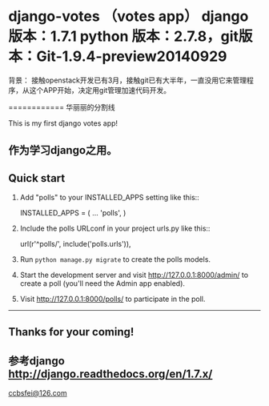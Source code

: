 django-votes   （votes app）
django版本：1.7.1  python 版本：2.7.8，git版本：Git-1.9.4-preview20140929
============

背景：
接触openstack开发已有3月，接触git已有大半年，一直没用它来管理程序，从这个APP开始，决定用git管理加速代码开发。

============  华丽丽的分割线


This is my first django votes app!

作为学习django之用。
----------

Quick start
-----------

1. Add "polls" to your INSTALLED_APPS setting like this::

    INSTALLED_APPS = (
        ...
        'polls',
    )

2. Include the polls URLconf in your project urls.py like this::

    url(r'^polls/', include('polls.urls')),

3. Run `python manage.py migrate` to create the polls models.

4. Start the development server and visit http://127.0.0.1:8000/admin/
   to create a poll (you'll need the Admin app enabled).

5. Visit http://127.0.0.1:8000/polls/ to participate in the poll.

---------------------
Thanks for your coming!
-----------

参考django http://django.readthedocs.org/en/1.7.x/
----------------------

ccbsfei@126.com

